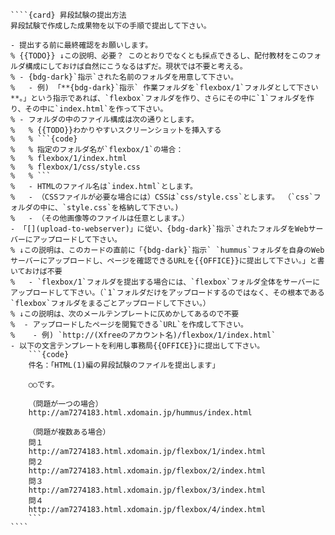 `````{div} taskcard
````{card} 昇段試験の提出方法
昇段試験で作成した成果物を以下の手順で提出して下さい。

- 提出する前に最終確認をお願いします。
% {{TODO}} ↓この説明、必要？ このとおりでなくとも採点できるし、配付教材をこのフォルダ構成にしておけば自然にこうなるはずだ。現状では不要と考える。
% - {bdg-dark}`指示`された名前のフォルダを用意して下さい。
%   - 例) 「**{bdg-dark}`指示` 作業フォルダを`flexbox/1`フォルダとして下さい**。」という指示であれば、`flexbox`フォルダを作り、さらにその中に`1`フォルダを作り、その中に`index.html`を作って下さい。
% - フォルダの中のファイル構成は次の通りとします。
%   % {{TODO}}わかりやすいスクリーンショットを挿入する
%   % ```{code}
%   % 指定のフォルダ名が`flexbox/1`の場合：
%   % flexbox/1/index.html
%   % flexbox/1/css/style.css
%   % ```
%   - HTMLのファイル名は`index.html`とします。
%   - （CSSファイルが必要な場合には）CSSは`css/style.css`とします。 （`css`フォルダの中に、`style.css`を格納して下さい。)
%   - （その他画像等のファイルは任意とします。）
- 「[](upload-to-webserver)」に従い、{bdg-dark}`指示`されたフォルダをWebサーバーにアップロードして下さい。
% ↓この説明は、このカードの直前に「{bdg-dark}`指示` `hummus`フォルダを自身のWebサーバーにアップロードし、ページを確認できるURLを{{OFFICE}}に提出して下さい。」と書いておけば不要
%   - `flexbox/1`フォルダを提出する場合には、`flexbox`フォルダ全体をサーバーにアップロードして下さい。（`1`フォルダだけをアップロードするのではなく、その根本である`flexbox`フォルダをまるごとアップロードして下さい。）
% ↓この説明は、次のメールテンプレートに仄めかしてあるので不要
%  - アップロードしたページを閲覧できる`URL`を作成して下さい。
%    - 例) `http://(Xfreeのアカウント名)/flexbox/1/index.html`
- 以下の文言テンプレートを利用し事務局{{OFFICE}}に提出して下さい。
	```{code}
	件名：「HTML(1)編の昇段試験のファイルを提出します」

	○○です。
	
	（問題が一つの場合）
	http://am7274183.html.xdomain.jp/hummus/index.html

	（問題が複数ある場合）
	問１
	http://am7274183.html.xdomain.jp/flexbox/1/index.html
	問２
	http://am7274183.html.xdomain.jp/flexbox/2/index.html
	問３
	http://am7274183.html.xdomain.jp/flexbox/3/index.html
	問４
	http://am7274183.html.xdomain.jp/flexbox/4/index.html
	```
````
`````
